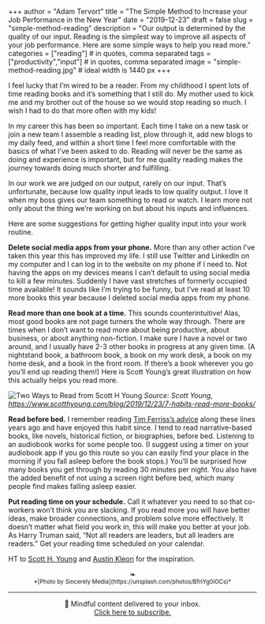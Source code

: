 +++
author = "Adam Tervort"
title = "The Simple Method to Increase your Job Performance in the New Year"
date = "2019-12-23"
draft = false
slug = "simple-method-reading"
description = "Our output is determined by the quality of our input. Reading is the simplest way to improve all aspects of your job performance. Here are some simple ways to help you read more."
categories = ["reading"] # in quotes, comma separated
tags = ["productivity","input"] # in quotes, comma separated
image = "simple-method-reading.jpg" # ideal width is 1440 px
+++

I feel lucky that I’m wired to be a reader. From my childhood I spent lots of time reading books and it’s something that I still do. My mother used to kick me and my brother out of the house so we would stop reading so much. I wish I had to do that more often with my kids!

In my career this has been so important. Each time I take on a new task or join a new team I assemble a reading list, plow through it, add new blogs to my daily feed, and within a short time I feel more comfortable with the basics of what I’ve been asked to do. Reading will never be the same as doing and experience is important, but for me quality reading makes the journey towards doing much shorter and fulfilling. 

In our work we are judged on our output, rarely on our input. That’s unfortunate, because low quality input leads to low quality output. I love it when my boss gives our team something to read or watch. I learn more not only about the thing we’re working on but about his inputs and influences. 

Here are some suggestions for getting higher quality input into your work routine.

**Delete social media apps from your phone.** More than any other action I’ve taken this year this has improved my life. I still use Twitter and LinkedIn on my computer and I can log in to the website on my phone if I need to. Not having the apps on my devices means I can’t default to using social media to kill a few minutes. Suddenly I have vast stretches of formerly occupied time available! It sounds like I’m trying to be funny, but I’ve read at least 10 more books this year because I deleted social media apps from my phone.

**Read more than one book at a time.** This sounds counterintuitive! Alas, most good books are not page turners the whole way through. There are times when I don’t want to read more about being productive, about business, or about anything non-fiction. I make sure I have a novel or two around, and I usually have 2-3 other books in progress at any given time. (A nightstand book, a bathroom book, a book on my work desk, a book on my home desk, and a book in the front room. If there’s a book wherever you go you’ll end up reading them!) Here is Scott Young’s great illustration on how this actually helps you read more.

![Two Ways to Read from Scott H Young](/images/two-ways-to-read.png)
*Source: Scott Young, https://www.scotthyoung.com/blog/2019/12/23/7-habits-read-more-books/*

**Read before bed.** I remember reading [Tim Ferriss’s advice](https://tim.blog/2008/01/27/relax-like-a-pro-5-steps-to-hacking-your-sleep/) along these lines years ago and have enjoyed this habit since. I tend to read narrative-based books, like novels, historical fiction, or biographies, before bed. Listening to an audiobook works for some people too.  (I suggest using a timer on your audiobook app if you go this route so you can easily find your place in the morning if you fall asleep before the book stops.) You’ll be surprised how many books you get through by reading 30 minutes per night. You also have the added benefit of not using a screen right before bed, which many people find makes falling asleep easier.

**Put reading time on your schedule.** Call it whatever you need to so that co-workers won’t think you are slacking. If you read more you will have better ideas, make broader connections, and problem solve more effectively. It doesn’t matter what field you work in, this will make you better at your job. As Harry Truman said, “Not all readers are leaders, but all leaders are readers.” Get your reading time scheduled on your calendar. 

HT to [Scott H. Young](https://www.scotthyoung.com/blog/2019/12/23/7-habits-read-more-books/) and [Austin Kleon](https://austinkleon.com/2019/12/19/your-output-depends-on-your-input/) for the inspiration. 

<center>❧</center>
<center><small> *[Photo by Sincerely Media](https://unsplash.com/photos/BfriYg0iOCs)* </small>

---

📨 Mindful content delivered to your inbox. <br>[Click here to subscribe.](https://mailchi.mp/269014a38d08/adamtervort)</center>